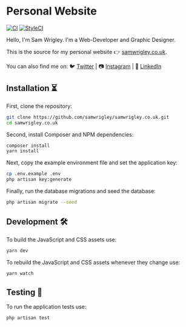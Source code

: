 # Personal Website

[![CI](https://github.com/samwrigley/samwrigley.co.uk/workflows/CI/badge.svg?label=tests)](https://github.com/samwrigley/samwrigley.co.uk/actions)
[![StyleCI](https://styleci.io/repos/108089774/shield)](https://styleci.io/repos/108089774)

Hello, I'm Sam Wrigley. I'm a Web-Developer and Graphic Designer.

This is the source for my personal website 👉 [samwrigley.co.uk](https://samwrigley.co.uk).

You can also find me on: 🐦 [Twitter](https://twitter.com/samwrigley) | 📷 [Instagram](https://www.instagram.com/samwrigley) | 💼 [LinkedIn](https://www.linkedin.com/in/samwrigley)

## Installation ⏳

First, clone the repository:

```sh
git clone https://github.com/samwrigley/samwrigley.co.uk.git
cd samwrigley.co.uk
```

Second, install Composer and NPM dependencies:

```sh
composer install
yarn install
```

Next, copy the example environment file and set the application key:

```sh
cp .env.example .env
php artisan key:generate
```

Finally, run the database migrations and seed the database:

```sh
php artisan migrate --seed
```

## Development 🛠

To build the JavaScript and CSS assets use:

```sh
yarn dev
```

To rebuild the JavaScript and CSS assets whenever they change use:

```sh
yarn watch
```

## Testing 🔄

To run the application tests use:

```sh
php artisan test
```
